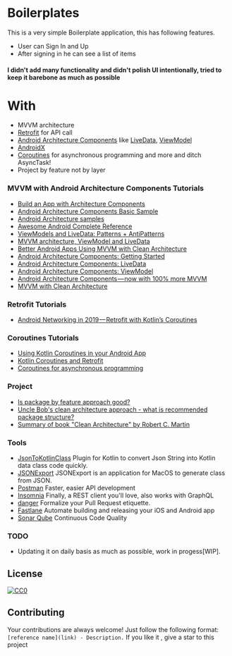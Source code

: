 # Boilerplates

This is a very simple Boilerplate application, this has following features.

  - User can Sign In and Up
  - After signing in he can see a list of items
  
  #### I didn't add many functionality and didn't polish UI intentionally, tried to keep it barebone as much as possible 
 
 
# With

  - MVVM architecture
  - [Retrofit](https://square.github.io/retrofit/) for API call
  - [Android Architecture Components](https://developer.android.com/topic/libraries/architecture) like [LiveData](https://developer.android.com/topic/libraries/architecture/livedata), [ViewModel](https://developer.android.com/topic/libraries/architecture/viewmodel)
  - [AndroidX](https://developer.android.com/jetpack/androidx)
  - [Coroutines](https://kotlinlang.org/docs/reference/coroutines-overview.html) for asynchronous programming and more and ditch AsyncTask!
  - Project by feature not by layer

### MVVM with Android Architecture Components Tutorials
  * [Build an App with Architecture Components](https://www.youtube.com/watch?v=BofWWZE1wts)
  * [Android Architecture Components Basic Sample
](https://github.com/googlesamples/android-architecture-components/tree/master/BasicSample)
  * [Android Architecture samples](https://github.com/googlesamples/android-architecture)
  * [Awesome Android Complete Reference](https://github.com/amitshekhariitbhu/awesome-android-complete-reference)
  * [ViewModels and LiveData: Patterns + AntiPatterns](https://medium.com/androiddevelopers/viewmodels-and-livedata-patterns-antipatterns-21efaef74a54)
  * [MVVM architecture, ViewModel and LiveData](https://proandroiddev.com/mvvm-architecture-viewmodel-and-livedata-part-1-604f50cda1)
  * [Better Android Apps Using MVVM with Clean Architecture](https://www.toptal.com/android/android-apps-mvvm-with-clean-architecture?fbclid=IwAR3Eu4VCeAEYZca3r-lOA-pZIcsZeLJyPIVVuX7tg_zn13iBMbjUoQsSBsA)
  * [Android Architecture Components: Getting Started](https://www.raywenderlich.com/164-android-architecture-components-getting-started)
  * [Android Architecture Components: LiveData](https://www.raywenderlich.com/4980-android-architecture-components-livedata)
  * [Android Architecture Components: ViewModel](https://www.raywenderlich.com/5046-android-architecture-components-viewmodel)
  * [Android Architecture Components — now with 100% more MVVM](https://android.jlelse.eu/android-architecture-components-now-with-100-more-mvvm-11629a630125)
  * [MVVM with Clean Architecture](https://proandroiddev.com/mvvm-with-clean-architecture-c2c021e05c89)
  
### Retrofit Tutorials
* [Android Networking in 2019 — Retrofit with Kotlin’s Coroutines](https://android.jlelse.eu/android-networking-in-2019-retrofit-with-kotlins-coroutines-aefe82c4d777)

### Coroutines Tutorials
* [Using Kotlin Coroutines in your Android App](https://codelabs.developers.google.com/codelabs/kotlin-coroutines)
* [Kotlin Coroutines and Retrofit](https://android.jlelse.eu/kotlin-coroutines-and-retrofit-e0702d0b8e8f)
* [Coroutines for asynchronous programming](https://kotlinlang.org/docs/reference/coroutines-overview.html)

### Project 

* [Is package by feature approach good?](https://stackoverflow.com/questions/11733267/is-package-by-feature-approach-good)
* [Uncle Bob's clean architecture approach - what is recommended package structure?](https://stackoverflow.com/questions/46884449/uncle-bobs-clean-architecture-approach-what-is-recommended-package-structure)
* [Summary of book "Clean Architecture" by Robert C. Martin](https://gist.github.com/navi25/336fcd2247ad0d3d22c2a1cc3961dcff)

### Tools
* [JsonToKotlinClass](https://plugins.jetbrains.com/plugin/9960-json-to-kotlin-class-jsontokotlinclass-) Plugin for Kotlin to convert Json String into Kotlin data class code quickly.
* [JSONExport](https://github.com/Ahmed-Ali/JSONExport) JSONExport is an application for MacOS to generate class from JSON.
* [Postman](https://www.getpostman.com) Faster, easier API development
* [Insomnia](https://insomnia.rest/) Finally, a REST client you'll love, also works with GraphQL
* [danger](https://github.com/danger/danger) Formalize your Pull Request etiquette.
* [Fastlane](https://github.com/fastlane/fastlane) Automate building and releasing your iOS and Android app
* [Sonar Qube](https://www.sonarqube.org/) Continuous Code Quality


### TODO
- Updating it on daily basis as much as possible, work in progess[WIP].

## License
[![CC0](http://mirrors.creativecommons.org/presskit/buttons/88x31/svg/cc-zero.svg)](https://creativecommons.org/publicdomain/zero/1.0/)


## Contributing

Your contributions are always welcome! Just follow the following format: `[reference name](link) - Description.` If you like it , give a star to this project
